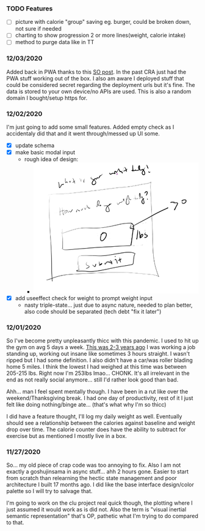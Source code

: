### TODO Features
- [ ] picture with calorie "group" saving eg. burger, could be broken down, not sure if needed
- [ ] charting to show progression 2 or more lines(weight, calorie intake)
- [ ] method to purge data like in TT

### 12/03/2020
Added back in PWA thanks to this [SO post](https://stackoverflow.com/questions/56122942/create-react-app-service-worker-not-functioning).
In the past CRA just had the PWA stuff working out of the box.
I also am aware I deployed stuff that could be considered secret regarding the deployment urls but it's fine.
The data is stored to your own device/no APIs are used. This is also a random domain I bought/setup https for.

### 12/02/2020
I'm just going to add some small features. Added empty check as I accidentaly did that and it went through/messed up UI some.
- [x] update schema
- [x] make basic modal input
  - rough idea of design:
    - ![weight input design](./repo-images/weight-modal.PNG)
- [x] add useeffect check for weight to prompt weight input
  - nasty triple-state... just due to async nature, needed to plan better, also code should be separated (tech debt "fix it later")
### 12/01/2020
So I've become pretty unpleasantly thicc with this pandemic. I used to hit up the gym on avg 5 days a week. [This was 2-3 years ago](https://i.imgur.com/9ltGrAZ.png) I was working a job standing up, working out insane like sometimes 3 hours straight. I wasn't ripped but I had some definition. I also didn't have a car/was roller blading home 5 miles. I think the lowest I had weighed at this time was between 205-215 lbs. Right now I'm 253lbs lmao... CHONK. It's all irrelevant in the end as not really social anymore... still I'd rather look good than bad.

Ahh... man I feel spent mentally though. I have been in a rut like over the weekend/Thanksgiving break. I had one day of productivity, rest of it I just felt like doing nothing/binge ate... (that's what why I'm so thicc)

I did have a feature thought, I'll log my daily weight as well. Eventually should see a relationship between the calories against baseline and weight drop over time. The calorie counter does have the ability to subtract for exercise but as mentioned I mostly live in a box.

### 11/27/2020
So... my old piece of crap code was too annoying to fix.
Also I am not exactly a goshujinsama in async stuff... ahh 2 hours gone.
Easier to start from scratch than relearning the hectic state management and poor architecture I built 17 months ago.
I did like the base interface design/color palette so I will try to salvage that.

I'm going to work on the clu project real quick though, the plotting where I just assumed it would work as is did not.
Also the term is "visual inertial semantic representation" that's OP, pathetic what I'm trying to do compared to that.